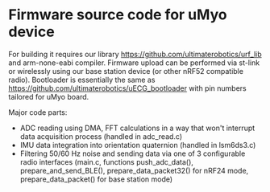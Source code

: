 # Firmware source code for uMyo device

For building it requires our library https://github.com/ultimaterobotics/urf_lib and arm-none-eabi compiler.
Firmware upload can be performed via st-link or wirelessly using our base station device (or other nRF52 compatible radio). Bootloader is essentially the same as https://github.com/ultimaterobotics/uECG_bootloader with pin numbers tailored for uMyo board.

Major code parts:
 - ADC reading using DMA, FFT calculations in a way that won't interrupt data acquisition process (handled in adc_read.c)
 - IMU data integration into orientation quaternion (handled in lsm6ds3.c)
 - Filtering 50/60 Hz noise and sending data via one of 3 configurable radio interfaces (main.c, functions push_adc_data(), prepare_and_send_BLE(), prepare_data_packet32() for nRF24 mode, prepare_data_packet() for base station mode)
